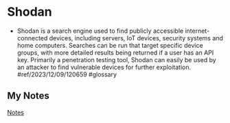 # Shodan
- Shodan is a search engine used to find publicly accessible internet-connected devices, including servers, IoT devices, security systems and home computers. Searches can be run that target specific device groups, with more detailed results being returned if a user has an API key. Primarily a penetration testing tool, Shodan can easily be used by an attacker to find vulnerable devices for further exploitation. #ref/2023/12/09/120659 #glossary 
## My Notes
[Notes](mynotes/shodan-notes.md)
